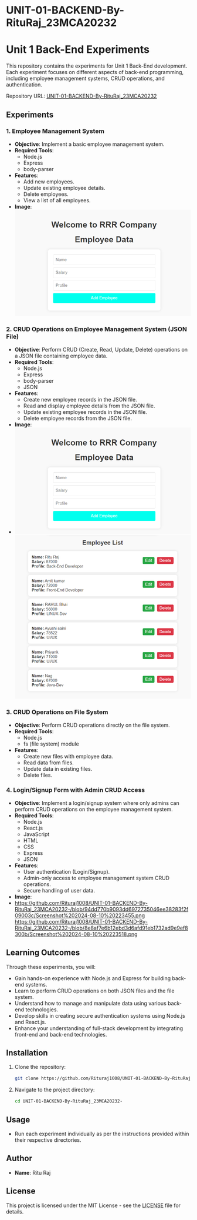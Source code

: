 # UNIT-01-BACKEND-By-RituRaj_23MCA20232
# Unit 1 Back-End Experiments

This repository contains the experiments for Unit 1 Back-End development. Each experiment focuses on different aspects of back-end programming, including employee management systems, CRUD operations, and authentication.

Repository URL: [UNIT-01-BACKEND-By-RituRaj_23MCA20232](https://github.com/Rituraj1008/UNIT-01-BACKEND-By-RituRaj_23MCA20232-)

## Experiments

### 1. Employee Management System
- **Objective**: Implement a basic employee management system.
- **Required Tools**:
  - Node.js
  - Express
  - body-parser
- **Features**:
  - Add new employees.
  - Update existing employee details.
  - Delete employees.
  - View a list of all employees.
- **Image**:  
  ![imge alt](https://github.com/Rituraj1008/UNIT-01-BACKEND-By-RituRaj_23MCA20232-/blob/bba593cf7892d2a972038402f80cb0ac85ff1bdf/Screenshot%202024-08-01%20165756.png)

### 2. CRUD Operations on Employee Management System (JSON File)
- **Objective**: Perform CRUD (Create, Read, Update, Delete) operations on a JSON file containing employee data.
- **Required Tools**:
  - Node.js
  - Express
  - body-parser
  - JSON
- **Features**:
  - Create new employee records in the JSON file.
  - Read and display employee details from the JSON file.
  - Update existing employee records in the JSON file.
  - Delete employee records from the JSON file.
- **Image**:
-  ![imge alt](https://github.com/Rituraj1008/UNIT-01-BACKEND-By-RituRaj_23MCA20232-/blob/bba593cf7892d2a972038402f80cb0ac85ff1bdf/Screenshot%202024-08-01%20165756.png)
   ![imge alt](  https://github.com/Rituraj1008/UNIT-01-BACKEND-By-RituRaj_23MCA20232-/blob/69269c60c53c3b5bd333ce8d885af652c2cfc00c/Screenshot%202024-08-01%20165817.png)
  

### 3. CRUD Operations on File System
- **Objective**: Perform CRUD operations directly on the file system.
- **Required Tools**:
  - Node.js
  - fs (file system) module
- **Features**:
  - Create new files with employee data.
  - Read data from files.
  - Update data in existing files.
  - Delete files.


### 4. Login/Signup Form with Admin CRUD Access
- **Objective**: Implement a login/signup system where only admins can perform CRUD operations on the employee management system.
- **Required Tools**:
  - Node.js
  - React.js
  - JavaScript
  - HTML
  - CSS
  - Express
  - JSON
- **Features**:
  - User authentication (Login/Signup).
  - Admin-only access to employee management system CRUD operations.
  - Secure handling of user data.
- **Image**:
- https://github.com/Rituraj1008/UNIT-01-BACKEND-By-RituRaj_23MCA20232-/blob/94dd770b9093dd6972735046ee38283f2f09003c/Screenshot%202024-08-10%20223455.png
  https://github.com/Rituraj1008/UNIT-01-BACKEND-By-RituRaj_23MCA20232-/blob/8e8af7e6b12ebd3d6afd91eb1732ad9e9ef8300b/Screenshot%202024-08-10%20223518.png

## Learning Outcomes

Through these experiments, you will:

- Gain hands-on experience with Node.js and Express for building back-end systems.
- Learn to perform CRUD operations on both JSON files and the file system.
- Understand how to manage and manipulate data using various back-end technologies.
- Develop skills in creating secure authentication systems using Node.js and React.js.
- Enhance your understanding of full-stack development by integrating front-end and back-end technologies.

## Installation

1. Clone the repository:
    ```bash
    git clone https://github.com/Rituraj1008/UNIT-01-BACKEND-By-RituRaj_23MCA20232-.git
    ```

2. Navigate to the project directory:
    ```bash
    cd UNIT-01-BACKEND-By-RituRaj_23MCA20232-
    ```

## Usage

- Run each experiment individually as per the instructions provided within their respective directories.

## Author

- **Name**: Ritu Raj

## License

This project is licensed under the MIT License - see the [LICENSE](LICENSE) file for details.
